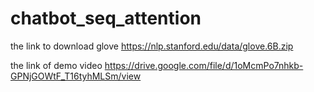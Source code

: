 # chatbot_seq_attention
the link to download glove https://nlp.stanford.edu/data/glove.6B.zip

the link of demo video https://drive.google.com/file/d/1oMcmPo7nhkb-GPNjGOWtF_T16tyhMLSm/view
